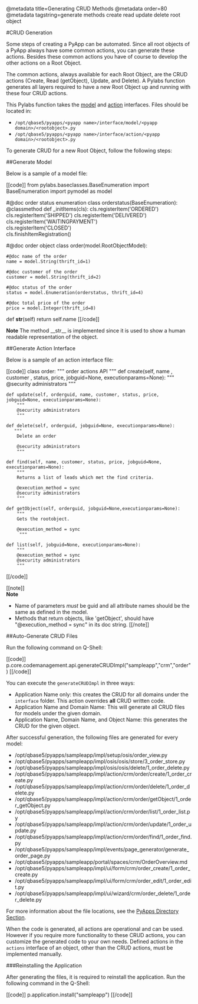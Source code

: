 @metadata title=Generating CRUD Methods
@metadata order=80
@metadata tagstring=generate methods create read update delete root object

[model]: #/PylabsApps/Modeling
[action]: #/PylabsApps/Action
[dirs]: #/PylabsApps/Introduction


#CRUD Generation 

Some steps of creating a PyApp can be automated. Since all root objects of a PyApp always have some common actions, you can generate these actions. Besides these common actions you have of course to develop the other actions on a Root Object.

The common actions, always available for each Root Object, are the CRUD actions (Create, Read (getObject), Update, and Delete). A Pylabs function generates all layers required to have a new Root Object up and running with these four CRUD actions. 

This Pylabs function takes the [model][] and [action][] interfaces. Files should be located in:
 
* `/opt/qbase5/pyapps/<pyapp name>/interface/model/<pyapp domain>/<rootobject>.py`
* `/opt/qbase5/pyapps/<pyapp name>/interface/action/<pyapp domain>/<rootobject>.py`

To generate CRUD for a new Root Object, follow the following steps: 

##Generate Model

Below is a sample of a model file:  

[[code]]
from pylabs.baseclasses.BaseEnumeration import BaseEnumeration
import pymodel as model

#@doc order status enumeration
class orderstatus(BaseEnumeration):
    @classmethod
    def _initItems(cls):
        cls.registerItem('ORDERED')
        cls.registerItem('SHIPPED')
        cls.registerItem('DELIVERED')
        cls.registerItem('WAITINGPAYMENT')                
        cls.registerItem('CLOSED')                                
        cls.finishItemRegistration()

#@doc order object
class order(model.RootObjectModel):

    #@doc name of the order
    name = model.String(thrift_id=1)

    #@doc customer of the order
    customer = model.String(thrift_id=2)

    #@doc status of the order
    status = model.Enumeration(orderstatus, thrift_id=4)

    #@doc total price of the order
    price = model.Integer(thrift_id=8)

def __str__(self)
    return self.name
[[/code]]

__Note__ The method \_\_str\_\_ is implemented since it is used to show a human readable representation of the object. 


##Generate Action Interface  

Below is a sample of an action interface file:

[[code]]
class order:
    """
    order actions API
    """
    def create(self, name , customer , status, price, jobguid=None, executionparams=None):
        """
        @security administrators
        """

    def update(self, orderguid, name, customer, status, price, jobguid=None, executionparams=None):
        """ 
        @security administrators
        """

    def delete(self, orderguid, jobguid=None, executionparams=None):
       """
        Delete an order
 
        @security administrators
        """
 
    def find(self, name, customer, status, price, jobguid=None, executionparams=None):
        """
        Returns a list of leads which met the find criteria.
 
        @execution_method = sync
        @security administrators
        """
        
    def getObject(self, orderguid, jobguid=None,executionparams=None):
        """
        Gets the rootobject.
 
        @execution_method = sync
         """
 
    def list(self, jobguid=None, executionparams=None):
        """
        @execution_method = sync
        @security administrators        
        """
[[/code]]

[[note]]  
**Note**
 
* Name of parameters *must* be <rootobject>guid and all attribute names should be the same as defined in the model.
* Methods that return objects, like 'getObject', should have "@execution_method = sync" in its doc string.
[[/note]]


##Auto-Generate CRUD Files

Run the following command on Q-Shell: 

[[code]]
p.core.codemanagement.api.generateCRUDImpl("sampleapp","crm","order")
[[/code]]

You can execute the `generateCRUDImpl` in three ways:
 
* Application Name only: this creates the CRUD for all domains under the `interface` folder. This action overrides __all__ CRUD written code.
* Application Name and Domain Name: This will generate all CRUD files for models under the given domain. 
* Application Name, Domain Name, and Object Name: this generates the CRUD for the given object.

After successful generation, the following files are generated for every model:

* /opt/qbase5/pyapps/sampleapp/impl/setup/osis/order\_view.py
* /opt/qbase5/pyapps/sampleapp/impl/osis/osis/store/3\_order\_store.py
* /opt/qbase5/pyapps/sampleapp/impl/osis/osis/delete/1\_order\_delete.py
* /opt/qbase5/pyapps/sampleapp/impl/action/crm/order/create/1\_order\_create.py
* /opt/qbase5/pyapps/sampleapp/impl/action/crm/order/delete/1\_order\_delete.py
* /opt/qbase5/pyapps/sampleapp/impl/action/crm/order/getObject/1\_order\_getObject.py
* /opt/qbase5/pyapps/sampleapp/impl/action/crm/order/list/1\_order\_list.py
* /opt/qbase5/pyapps/sampleapp/impl/action/crm/order/update/1\_order\_update.py
* /opt/qbase5/pyapps/sampleapp/impl/action/crm/order/find/1\_order\_find.py
* /opt/qbase5/pyapps/sampleapp/impl/events/page\_generator/generate\_order\_page.py
* /opt/qbase5/pyapps/sampleapp/portal/spaces/crm/OrderOverview.md
* /opt/qbase5/pyapps/sampleapp/impl/ui/form/crm/order\_create/1\_order\_create.py
* /opt/qbase5/pyapps/sampleapp/impl/ui/form/crm/order\_edit/1\_order\_edit.py
* /opt/qbase5/pyapps/sampleapp/impl/ui/wizard/crm/order\_delete/1\_order\_delete.py

For more information about the file locations, see the [PyApps Directory Section][dirs].

When the code is generated, all actions are operational and can be used. However if you require more functionality to these CRUD actions, you can customize the generated code to your own needs.
Defined actions in the `actions` interface of an object, other than the CRUD actions, must be implemented manually.

###Reinstalling the Application

After generating the files, it is required to reinstall the application. Run the following command in the Q-Shell: 

[[code]]
p.application.install("sampleapp")
[[/code]]